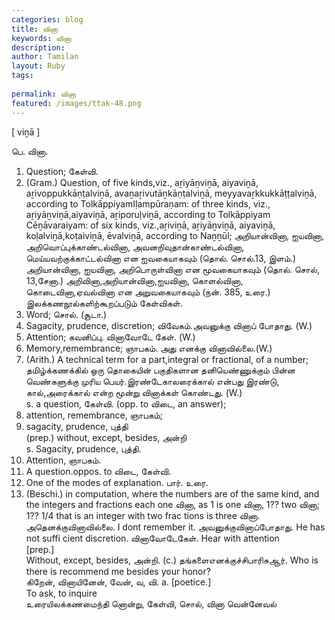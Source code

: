 ```yaml
---
categories: blog
title: வினா
keywords: வினா
description: 
author: Tamilan
layout: Ruby
tags: 
 
permalink: வினா
featured: /images/ttak-48.png
---
```

  
[ viṉā ]  
  
பெ. வினா.   
1. Question; கேள்வி.   
2. (Gram.) Question, of five kinds,viz., aṟiyāṉviṉā, aiyaviṉā, aṟivoppukkāṇṭalviṉā, avaṉaṟivutāṉkāṇṭalviṉā, meyyavaṟkkukkāṭṭalviṉā, according to TolkāppiyamIḷampūraṇam: of three kinds, viz., aṟiyāṉviṉā,aiyaviṉā, aṟiporuḷviṉā, according to Tolkāppiyam Cēṉāvaraiyam: of six kinds, viz.,aṟiviṉā, aṟiyāṉviṉā, aiyaviṉā, koḷalviṉā,koṭaiviṉā, ēvalviṉā, according to Naṉṉūl; அறியான்வினா, ஐயவினா, அறிவொப்புக்காண்டல்வினா, அவனறிவுதான்காண்டல்வினா, மெய்யவற்குக்காட்டல்வினா என ஐவகையாகவும் (தொல். சொல்.13, இளம்.) அறியான்வினா, ஐயவினா, அறிபொருள்வினா என மூவகையாகவும் (தொல். சொல், 13,சேனா.) அறிவினா,அறியான்வினா,ஐயவினா, கொளல்வினா, கொடைவினா,ஏவல்வினா என அறுவகையாகவும் (நன். 385, உரை.) இலக்கணநூல்களிற்கூறப்படும் கேள்விகள்.   
3. Word; சொல். (சூடா.)  
4. Sagacity, prudence, discretion; விவேகம்.அவனுக்கு வினாப் போதாது. (W.)   
5. Attention; கவனிப்பு. வினாவோடே கேள். (W.)   
6. Memory,remembrance; ஞாபகம். அது எனக்கு வினாவில்லை.(W.)   
7. (Arith.) A technical term for a part,integral or fractional, of a number; தமிழ்க்கணக்கில் ஒரு தொகையின் பகுதிகளான தனியெண்ணுக்கும் பின்ன வெண்களுக்கு முரிய பெயர்.இரண்டேகாலரைக்கால் என்பது இரண்டு, கால்,அரைக்கால் என்ற மூன்று வினாக்கள் கொண்டது. (W.)  
s. a question, கேள்வி. (opp. to விடை, an answer);   
2. attention, remembrance, ஞாபகம்;   
3. sagacity, prudence, புத்தி  
(prep.) without, except, besides, அன்றி  
s. Sagacity, prudence, புத்தி.   
2. Attention, ஞாபகம்.   
3. A question.oppos. to விடை, கேள்வி.   
4. One of the modes of explanation. பார். உரை.   
5. (Beschi.) in computation, where the numbers are of the same kind, and the integers and fractions each one வினா, as 1 is one வினா, 1?? two வினா; 1?? 1/4 that is an integer with two frac tions is three வினா. அதெனக்குவினாவில்லை. I dont remember it. அவனுக்குவினாப்போதாது. He has not suffi cient discretion. வினாவோடேகேள். Hear with attention  
[prep.]  
Without, except, besides, அன்றி. (c.) தங்களைஎனக்குச்சிபாரிசுஆர். Who is there is recommend me besides your honor?  
கிறேன், வினாயினேன், வேன், வ, வி. a. [poetice.]  
To ask, to inquire  
உரையிலக்கணமைந்தி னொன்று, கேள்வி, சொல், வினா வென்னேவல்